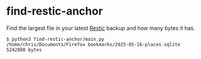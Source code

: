 # find-restic-anchor

Find the largest file in your latest [Restic](https://restic.net/) backup and how many bytes it has.

```
$ python3 find-restic-anchor/main.py
/home/chris/Documents/Firefox bookmarks/2025-05-16-places.sqlite
5242880 bytes
```
